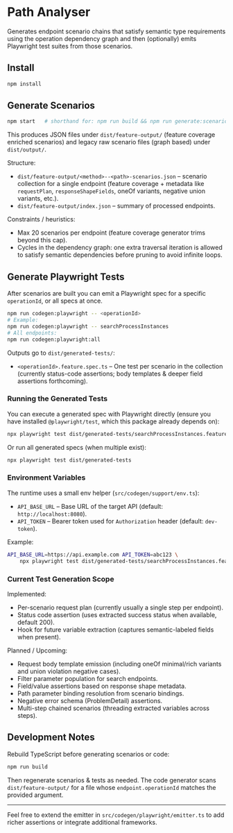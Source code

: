 # Path Analyser

Generates endpoint scenario chains that satisfy semantic type requirements using the operation dependency graph and then (optionally) emits Playwright test suites from those scenarios.

## Install

```bash
npm install
```

## Generate Scenarios

```bash
npm start   # shorthand for: npm run build && npm run generate:scenarios
```

This produces JSON files under `dist/feature-output/` (feature coverage enriched scenarios) and legacy raw scenario files (graph based) under `dist/output/`.

Structure:

- `dist/feature-output/<method>--<path>-scenarios.json` – scenario collection for a single endpoint (feature coverage + metadata like `requestPlan`, `responseShapeFields`, oneOf variants, negative union variants, etc.).
- `dist/feature-output/index.json` – summary of processed endpoints.

Constraints / heuristics:

- Max 20 scenarios per endpoint (feature coverage generator trims beyond this cap).
- Cycles in the dependency graph: one extra traversal iteration is allowed to satisfy semantic dependencies before pruning to avoid infinite loops.

## Generate Playwright Tests

After scenarios are built you can emit a Playwright spec for a specific `operationId`, or all specs at once.

```bash
npm run codegen:playwright -- <operationId>
# Example:
npm run codegen:playwright -- searchProcessInstances
# All endpoints:
npm run codegen:playwright:all
```

Outputs go to `dist/generated-tests/`:

- `<operationId>.feature.spec.ts` – One test per scenario in the collection (currently status-code assertions; body templates & deeper field assertions forthcoming).

### Running the Generated Tests

You can execute a generated spec with Playwright directly (ensure you have installed `@playwright/test`, which this package already depends on):

```bash
npx playwright test dist/generated-tests/searchProcessInstances.feature.spec.ts
```

Or run all generated specs (when multiple exist):

```bash
npx playwright test dist/generated-tests
```

### Environment Variables

The runtime uses a small env helper (`src/codegen/support/env.ts`):

- `API_BASE_URL` – Base URL of the target API (default: `http://localhost:8080`).
- `API_TOKEN` – Bearer token used for `Authorization` header (default: `dev-token`).

Example:

```bash
API_BASE_URL=https://api.example.com API_TOKEN=abc123 \
	npx playwright test dist/generated-tests/searchProcessInstances.feature.spec.ts
```

### Current Test Generation Scope

Implemented:

- Per-scenario request plan (currently usually a single step per endpoint).
- Status code assertion (uses extracted success status when available, default 200).
- Hook for future variable extraction (captures semantic-labeled fields when present).

Planned / Upcoming:

- Request body template emission (including oneOf minimal/rich variants and union violation negative cases).
- Filter parameter population for search endpoints.
- Field/value assertions based on response shape metadata.
- Path parameter binding resolution from scenario bindings.
- Negative error schema (ProblemDetail) assertions.
- Multi-step chained scenarios (threading extracted variables across steps).

## Development Notes

Rebuild TypeScript before generating scenarios or code:

```bash
npm run build
```

Then regenerate scenarios & tests as needed. The code generator scans `dist/feature-output/` for a file whose `endpoint.operationId` matches the provided argument.

---

Feel free to extend the emitter in `src/codegen/playwright/emitter.ts` to add richer assertions or integrate additional frameworks.